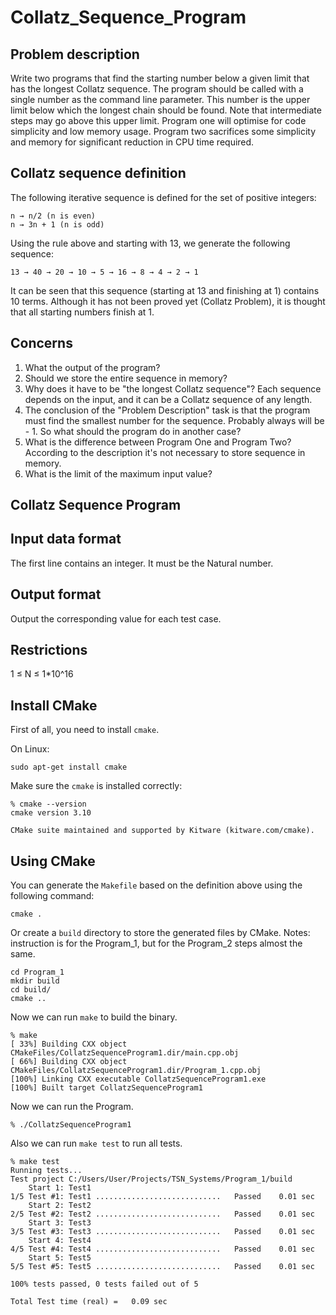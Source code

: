 # Collatz_Sequence_Program

## Problem description
Write two programs that find the starting number below a given limit that has the longest Collatz
sequence. The program should be called with a single number as the command line parameter. This
number is the upper limit below which the longest chain should be found. Note that intermediate
steps may go above this upper limit. Program one will optimise for code simplicity and low
memory usage. Program two sacrifices some simplicity and memory for significant reduction in
CPU time required.

## Collatz sequence definition
The following iterative sequence is defined for the set of positive integers:
```
n → n/2 (n is even)
n → 3n + 1 (n is odd)
```
Using the rule above and starting with 13, we generate the following sequence:
```
13 → 40 → 20 → 10 → 5 → 16 → 8 → 4 → 2 → 1
```
It can be seen that this sequence (starting at 13 and finishing at 1) contains 10 terms. Although it has
not been proved yet (Collatz Problem), it is thought that all starting numbers finish at 1.

## Concerns
1. What the output of the program?
2. Should we store the entire sequence in memory?
3. Why does it have to be "the longest Collatz sequence"? Each sequence depends on the input, and it can be a Collatz sequence of any length.
4. The conclusion of the "Problem Description" task is that the program must find the smallest number for the sequence.
Probably always will be - 1. So what should the program do in another case?
5. What is the difference between Program One and Program Two? According to the description it's not necessary to store sequence in memory.
6. What is the limit of the maximum input value?


## Collatz Sequence Program

## Input data format
The first line contains an integer.
It must be the Natural number.

## Output format
Output the corresponding value for each test case. 

## Restrictions 
1 ≤ N ≤ 1*10^16


## Install CMake

First of all, you need to install `cmake`. 

On Linux:

```
sudo apt-get install cmake
```


Make sure the `cmake` is installed correctly:

```
% cmake --version
cmake version 3.10

CMake suite maintained and supported by Kitware (kitware.com/cmake).
```


## Using CMake

You can generate the `Makefile` based on the definition above using the following command:

```
cmake .
```

Or create a `build` directory to store the generated files by CMake.
Notes: instruction is for the Program_1, but for the Program_2 steps almost the same.

```
cd Program_1
mkdir build
cd build/
cmake ..
```

Now we can run `make` to build the binary.

```
% make
[ 33%] Building CXX object CMakeFiles/CollatzSequenceProgram1.dir/main.cpp.obj
[ 66%] Building CXX object CMakeFiles/CollatzSequenceProgram1.dir/Program_1.cpp.obj
[100%] Linking CXX executable CollatzSequenceProgram1.exe
[100%] Built target CollatzSequenceProgram1
```


Now we can run the Program.

```
% ./CollatzSequenceProgram1
```


Also we can run `make test` to run all tests.

```
% make test
Running tests...
Test project C:/Users/User/Projects/TSN_Systems/Program_1/build
    Start 1: Test1
1/5 Test #1: Test1 ............................   Passed    0.01 sec
    Start 2: Test2
2/5 Test #2: Test2 ............................   Passed    0.01 sec
    Start 3: Test3
3/5 Test #3: Test3 ............................   Passed    0.01 sec
    Start 4: Test4
4/5 Test #4: Test4 ............................   Passed    0.01 sec
    Start 5: Test5
5/5 Test #5: Test5 ............................   Passed    0.01 sec

100% tests passed, 0 tests failed out of 5

Total Test time (real) =   0.09 sec
```
